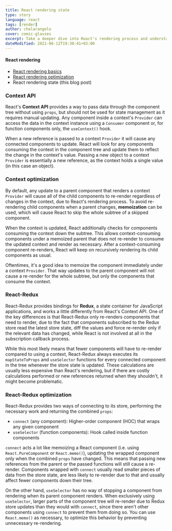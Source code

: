 ```yaml
---
title: React rendering state
type: story
language: react
tags: [render]
author: chalarangelo
cover: comic-glasses
excerpt: Take a deeper dive into React's rendering process and understand the role of the Context API and Redux in it.
dateModified: 2021-06-12T19:30:41+03:00
---
```


#### React rendering

- [React rendering basics](https://www.30secondsofcode.org/blog/s/react-rendering-basics)
- [React rendering optimization](https://www.30secondsofcode.org/blog/s/react-rendering-optimization)
- React rendering state (this blog post)

### Context API

React's **Context API** provides a way to pass data through the component tree without using `props`, but should not be used for state management as it requires manual updating. Any component inside a context's `Provider` can access the data in the context instance using a `Consumer` component or, for function components only, the `useContext()` hook.

When a new reference is passed to a context `Provider` it will cause any connected components to update. React will look for any components consuming the context in the component tree and update them to reflect the change in the context's value. Passing a new object to a context `Provider` is essentially a new reference, as the context holds a single value (in this case an object).

### Context optimization

By default, any update to a parent component that renders a context `Provider` will cause all of the child components to re-render regardless of changes in the context, due to React's rendering process. To avoid re-rendering child components when a parent changes, **memoization** can be used, which will cause React to skip the whole subtree of a skipped component.

When the context is updated, React additionally checks for components consuming the context down the subtree. This allows context-consuming components under a memoized parent that does not re-render to consume the updated context and render as necessary. After a context-consuming component re-renders, React will keep on recursively rendering its child components as usual.

Oftentimes, it's a good idea to memoize the component immediately under a context `Provider`. That way updates to the parent component will not cause a re-render for the whole subtree, but only the components that consume the context.

### React-Redux

React-Redux provides bindings for **Redux**, a state container for JavaScript applications, and works a little differently from React's Context API. One of the key differences is that React-Redux only re-renders components that need to render, due to the fact that components subscribed to the Redux store read the latest store state, diff the values and force re-render only if the relevant data has changed, while React is not involved at all in the subscription callback process.

While this most likely means that fewer components will have to re-render compared to using a context, React-Redux always executes its `mapStateToProps` and `useSelector` functions for every connected component in the tree whenever the store state is updated. These calculations are usually less expensive than React's rendering, but if there are costly calculations performed or new references returned when they shouldn't, it might become problematic.

### React-Redux optimization

React-Redux provides two ways of connecting to its store, performing the necessary work and returning the combined `props`:

- `connect` (any component): Higher-order component (HOC) that wraps any given component
- `useSelector` (function components): Hook called inside function components

`connect` acts a lot like memoizing a React component (i.e. using `React.PureComponent` or `React.memo()`), updating the wrapped component only when the combined `props` have changed. This means that passing new references from the parent or the passed functions will still cause a re-render. Components wrapped with `connect` usually read smaller pieces of data from the store state, are less likely to re-render due to that and usually affect fewer components down their tree.

On the other hand, `useSelector` has no way of stopping a component from rendering when its parent component renders. When exclusively using `useSelector`, larger parts of the component tree will re-render due to Redux store updates than they would with `connect`, since there aren't other components using `connect` to prevent them from doing so. You can use `React.memo()` as necessary, to optimize this behavior by preventing unnecessary re-rendering.

